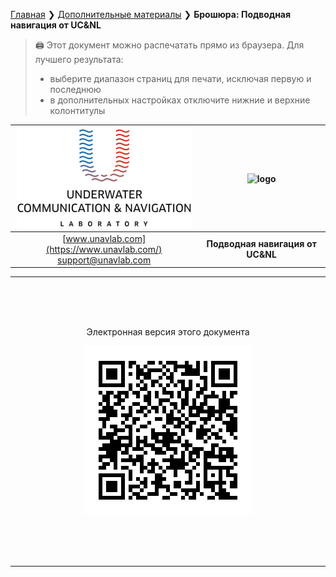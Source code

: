 [Главная](/README_RU) ❯ [Дополнительные материалы](/misc_ru) ❯ **Брошюра: Подводная навигация от UC&NL**

> 🖨 Этот документ можно распечатать прямо из браузера. 
> Для лучшего результата:
> - выберите диапазон страниц для печати, исключая первую и последнюю
> - в дополнительных настройках отключите нижние и верхние колонтитулы

<div style="page-break-after: always;"></div>

| ![logo](/documentation/sm_logo.png) | ![logo](/documentation/ucnl_nav_systems_brochure_ru_title.png)  |
| :---: | :---: |
| [www.unavlab.com](https://www.unavlab.com/) <br/> [support@unavlab.com](mailto:support@unavlab.com) | **Подводная навигация от UC&NL** |




<div style="page-break-after: always;"></div>

__________

<br/>
<br/>
<br/>
<p align="center">Электронная версия этого документа</p>
<p align="center"><img src="/documentation/ucnl_nav_systems_brochure_ru_qr.png" /></p>
<br/>
<br/>
<br/>

__________

<div style="page-break-after: always;"></div>
